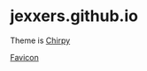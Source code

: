 # jexxers.github.io

Theme is [Chirpy](https://github.com/cotes2020/jekyll-theme-chirpy)

[Favicon](https://icons8.com/illustrations/illustration/flame-855)
